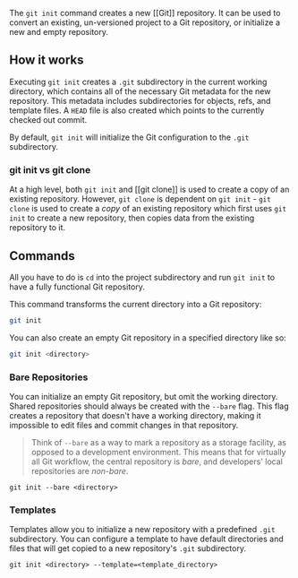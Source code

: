 The `git init` command creates a new [[Git]] repository. It can be used to convert an existing, un-versioned project to a Git repository, or initialize a new and empty repository.

## How it works
Executing `git init` creates a `.git` subdirectory in the current working directory, which contains all of the necessary Git metadata for the new repository. This metadata includes subdirectories for objects, refs, and template files. A `HEAD` file is also created which points to the currently checked out commit.

By default, `git init` will initialize the Git configuration to the `.git` subdirectory.
### git init vs git clone
At a high level, both `git init` and [[git clone]] is used to create a copy of an existing repository. However, `git clone` is dependent on `git init` - `git clone` is used to create a *copy* of an existing repository which first uses `git init` to create a new repository, then copies data from the existing repository to it.
## Commands
All you have to do is `cd` into the project subdirectory and run `git init` to have a fully functional Git repository.

This command transforms the current directory into a Git repository:
```zsh
git init
```

You can also create an empty Git repository in a specified directory like so:
```zsh
git init <directory>
```
### Bare Repositories
You can initialize an empty Git repository, but omit the working directory. Shared repositories should always be created with the `--bare` flag. This flag creates a repository that doesn't have a working directory, making it impossible to edit files and commit changes in that repository.

> Think of `--bare` as a way to mark a repository as a storage facility, as opposed to a development environment. This means that for virtually all Git workflow, the central repository is *bare*, and developers' local repositories are *non-bare*.

```shell
git init --bare <directory>
```
### Templates
Templates allow you to initialize a new repository with a predefined `.git` subdirectory. You can configure a template to have default directories and files that will get copied to a new repository's `.git` subdirectory.
```shell
git init <directory> --template=<template_directory>
```

